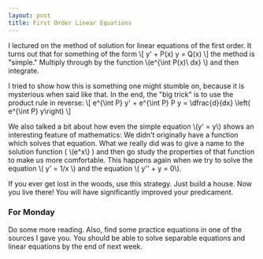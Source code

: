 ```yaml
---
layout: post
title: First Order Linear Equations
---
```


I lectured on the method of solution for linear equations of the first order.
It turns out that for something of the form
\\[ y' + P(x) y = Q(x) \\]
the method is "simple." Multiply through by the function \\(e^{\int P(x)\ dx} \\)
and then integrate.

I tried to show how this is something one might stumble on, because it is mysterious
when said like that. In the end, the "big trick" is to use the product rule in reverse:
\\[  e^{\int P} y' + e^{\int P} P y = \dfrac{d}{dx} \left( e^{\int P} y\right) \\]

We also talked a bit about how even the simple equation \\(y' = y\\) shows an
interesting feature of mathematics: We didn't originally have a function which solves
that equation. What we really did was to give a name to the solution function ( \\(e^x\\) )
and then go study the properties of that function to make us more comfortable.
This happens again when we try to solve the equation \\( y' = 1/x \\) and the equation
\\( y'' + y = 0\\).

If you ever get lost in the woods, use this strategy. Just build a house. Now you
live there! You will have significantly improved your predicament.

### For Monday

Do some more reading. Also, find some practice equations in one of the sources I gave
you. You should be able to solve separable equations and linear equations by the end of
next week.
